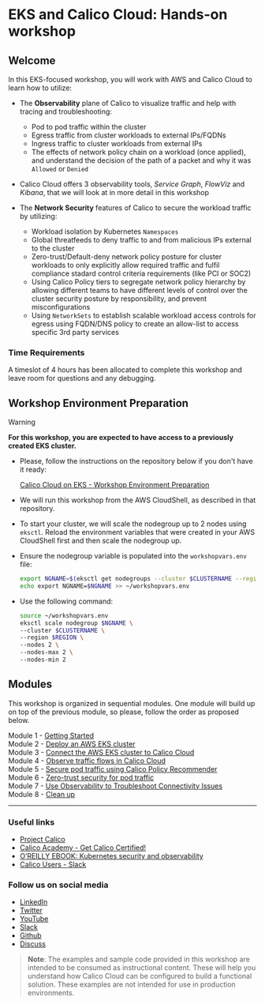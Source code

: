 # EKS and Calico Cloud: Hands-on workshop

## Welcome

In this EKS-focused workshop, you will work with AWS and Calico Cloud to learn how to utilize:

- The **Observability** plane of Calico to visualize traffic and help with tracing and troubleshooting:
  - Pod to pod traffic within the cluster
  - Egress traffic from cluster workloads to external IPs/FQDNs
  - Ingress traffic to cluster workloads from external IPs
  - The effects of network policy chain on a workload (once applied), and understand the decision of the path of a packet and why it was ```Allowed``` or ```Denied```
- Calico Cloud offers 3 observability tools, *Service Graph*, *FlowViz* and *Kibana*, that we will look at in more detail in this workshop

- The **Network Security** features of Calico to secure the workload traffic by utilizing:
  - Workload isolation by Kubernetes ```Namespaces```
  - Global threatfeeds to deny traffic to and from malicious IPs external to the cluster
  - Zero-trust/Default-deny network policy posture for cluster workloads to only explicitly allow required traffic and fulfil compliance stadard control criteria requirements (like PCI or SOC2)
  - Using Calico Policy tiers to segregate network policy hierarchy by allowing different teams to have different levels of control over the cluster security posture by responsibility, and prevent misconfigurations
  - Using ```NetworkSets``` to establish scalable workload access controls for egress using FQDN/DNS policy to create an allow-list to access specific 3rd party services

### Time Requirements

A timeslot of 4 hours has been allocated to complete this workshop and leave room for questions and any debugging.

## Workshop Environment Preparation

> [!WARNING]
> **For this workshop, you are expected to have access to a previously created EKS cluster.**

- Please, follow the instructions on the repository below if you don't have it ready:

  [Calico Cloud on EKS - Workshop Environment Preparation](https://github.com/tigera-solutions/eks-workshop-prep.git)

- We will run this workshop from the AWS CloudShell, as described in that repository.

- To start your cluster, we will scale the nodegroup up to 2 nodes using ```eksctl```. Reload the environment variables that were created in your AWS CloudShell first and then scale the nodegroup up.
  
- Ensure the nodegroup variable is populated into the ```workshopvars.env``` file:

   ```bash
   export NGNAME=$(eksctl get nodegroups --cluster $CLUSTERNAME --region $REGION | grep $CLUSTERNAME | awk -F ' ' '{print $2}') && \
   echo export NGNAME=$NGNAME >> ~/workshopvars.env
   ```

- Use the following command:

  ```bash
  source ~/workshopvars.env
  eksctl scale nodegroup $NGNAME \
  --cluster $CLUSTERNAME \
  --region $REGION \
  --nodes 2 \
  --nodes-max 2 \
  --nodes-min 2
  ```

## Modules

This workshop is organized in sequential modules. One module will build up on top of the previous module, so please, follow the order as proposed below.

Module 1 - [Getting Started](modules/module-1-getting-started.md)  
Module 2 - [Deploy an AWS EKS cluster](modules/module-2-deploy-eks.md)  
Module 3 - [Connect the AWS EKS cluster to Calico Cloud](modules/module-3-connect-calicocloud.md)  
Module 4 - [Observe traffic flows in Calico Cloud](modules/module-4-observe-traffic.md)  
Module 5 - [Secure pod traffic using Calico Policy Recommender](modules/module-5-secure-pod-traffic.md)  
Module 6 - [Zero-trust security for pod traffic](modules/module-6-zero-trust-security.md)</br>
Module 7 - [Use Observability to Troubleshoot Connectivity Issues](modules/module-7-troubleshooting.md)</br>
Module 8 - [Clean up](/modules/module-8-clean-up.md)  

---

### Useful links

- [Project Calico](https://www.tigera.io/project-calico/)
- [Calico Academy - Get Calico Certified!](https://academy.tigera.io/)
- [O’REILLY EBOOK: Kubernetes security and observability](https://www.tigera.io/lp/kubernetes-security-and-observability-ebook)
- [Calico Users - Slack](https://slack.projectcalico.org/)

### Follow us on social media

- [LinkedIn](https://www.linkedin.com/company/tigera/)
- [Twitter](https://twitter.com/tigeraio)
- [YouTube](https://www.youtube.com/channel/UC8uN3yhpeBeerGNwDiQbcgw/)
- [Slack](https://calicousers.slack.com/)
- [Github](https://github.com/tigera-solutions/)
- [Discuss](https://discuss.projectcalico.tigera.io/)

> **Note**: The examples and sample code provided in this workshop are intended to be consumed as instructional content. These will help you understand how Calico Cloud can be configured to build a functional solution. These examples are not intended for use in production environments.
